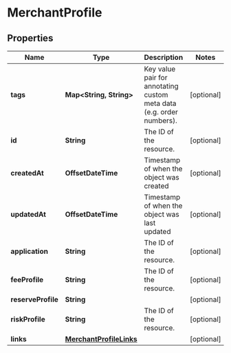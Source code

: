 

# MerchantProfile


## Properties

| Name | Type | Description | Notes |
|------------ | ------------- | ------------- | -------------|
|**tags** | **Map&lt;String, String&gt;** | Key value pair for annotating custom meta data (e.g. order numbers). |  [optional] |
|**id** | **String** | The ID of the resource. |  [optional] |
|**createdAt** | **OffsetDateTime** | Timestamp of when the object was created |  [optional] |
|**updatedAt** | **OffsetDateTime** | Timestamp of when the object was last updated |  [optional] |
|**application** | **String** | The ID of the resource. |  [optional] |
|**feeProfile** | **String** | The ID of the resource. |  [optional] |
|**reserveProfile** | **String** |  |  [optional] |
|**riskProfile** | **String** | The ID of the resource. |  [optional] |
|**links** | [**MerchantProfileLinks**](MerchantProfileLinks.md) |  |  [optional] |



